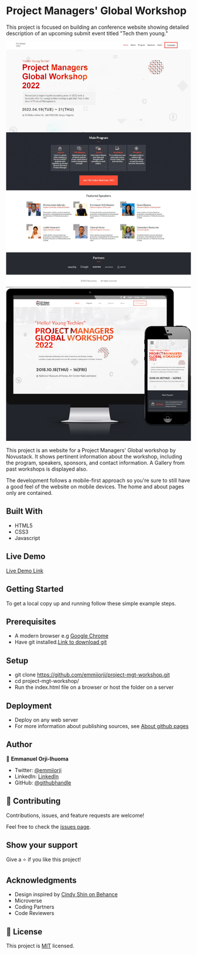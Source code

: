# Project Managers' Global Workshop

This project is focused on building an conference website showing detailed description of an upcoming submit event titled "Tech them young."

![screenshot](./assets/img/screenshot.jpg) ![screenshot](./assets/img/desktop-vs-mobile.png)

This project is an website for a Project Managers' Global workshop by Novustack.
It shows pertinent information about the workshop, including the program, speakers, sponsors, and contact information. A Gallery from past workshops is displayed also.

The development follows a mobile-first approach so you're sure to still have a good feel of the website on mobile devices. The home and about pages only are contained.


## Built With

- HTML5
- CSS3
- Javascript

## Live Demo

[Live Demo Link](https://emmiiorji.github.io/project-mgt-workshop/)

## Getting Started

To get a local copy up and running follow these simple example steps.

## Prerequisites

- A modern browser e.g [Google Chrome](https://www.google.com/chrome/)
- Have git installed.[Link to download git](https://git-scm.com/downloads)

## Setup

- git clone https://github.com/emmiiorji/project-mgt-workshop.git
- cd project-mgt-workshop/
- Run the index.html file on a browser or host the folder on a server

## Deployment

- Deploy on any web server
- For more information about publishing sources, see [About github pages](https://pages.github.com/)

## Author

👤 **Emmanuel Orji-Ihuoma**

- Twitter: [@emmiiorji](https://twitter.com/emmiiorji)
- LinkedIn: [LinkedIn](https://linkedin.com/in/emmanuel-orji-2a8317121)
- GitHub: [@githubhandle](https://github.com/emmiiickymarz)



## 🤝 Contributing

Contributions, issues, and feature requests are welcome!

Feel free to check the [issues page](../../issues/).

## Show your support

Give a ⭐️ if you like this project!

## Acknowledgments

- Design inspired by [Cindy Shin on Behance](https://www.behance.net/gallery/29845175/CC-Global-Summit-2015)
- Microverse
- Coding Partners
- Code Reviewers

## 📝 License

This project is [MIT](./MIT.md) licensed.
